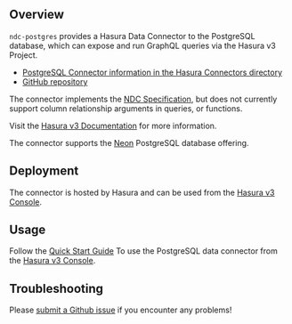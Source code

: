 ## Overview

`ndc-postgres` provides a Hasura Data Connector to the PostgreSQL database,
which can expose and run GraphQL queries via the Hasura v3 Project.

- [PostgreSQL Connector information in the Hasura Connectors directory](https://hasura.io/connectors/postgres)
- [GitHub repository](https://github.com/hasura/ndc-postgres)

The connector implements the [NDC Specification](https://hasura.github.io/ndc-spec/overview.html),
but does not currently support column relationship arguments in queries, or functions.

Visit the
[Hasura v3 Documentation](https://hasura.io/docs/3.0/native-data-connectors/postgresql) 
for more information.

The connector supports the [Neon](https://neon.tech/) PostgreSQL database offering.

## Deployment

The connector is hosted by Hasura and can be used from the [Hasura v3 Console](https://console.hasura.io).

## Usage

Follow the [Quick Start Guide](https://hasura.io/docs/3.0/quickstart/) 
To use the PostgreSQL data connector from the [Hasura v3 Console](https://console.hasura.io).

## Troubleshooting

Please [submit a Github issue](https://github.com/hasura/graphql-engine/issues/new)
if you encounter any problems!
